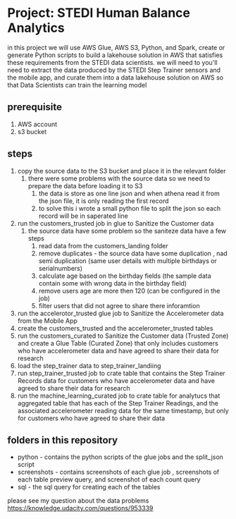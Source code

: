 # Project: STEDI Human Balance Analytics

in this project we will use AWS Glue, AWS S3, Python, and Spark, create or generate Python scripts to build a lakehouse solution in AWS that satisfies these requirements from the STEDI data scientists. we will need to you'll need to extract the data produced by the STEDI Step Trainer sensors and the mobile app, and curate them into a data lakehouse solution on AWS so that Data Scientists can train the learning model

## prerequisite

1. AWS account
2. s3 bucket

## steps
1. copy the source data to the S3 bucket and place it in the relevant folder
   1. there were some problems with the source data so we need to prepare the data before loading it to S3
      1. the data is store as one line json and when athena read it from the json file, it is only reading the first record
      2. to solve this i wrote a small python file to split the json so each record will be in saperated line
2. run the customers_trusted job in glue to Sanitize the Customer data
   1. the source data have some problem so the saniteze data have a few steps
      1. read data from the customers_landing folder
      2. remove duplicates - the source data have some duplication , nad semi duplication (same user details with multiple birthdays or serialnumbers)
      3. calculate age based on the birthday fields (the sample data contain some with wrong data in the birthday field)
      4. remove users age are more then 120 (can be configured in the job)
      5. filter users that did not agree to share there inforamtion
3. run the accelerotor_trusted glue job to Sanitize the Accelerometer data from the Mobile App
4. create the customers_trusted and the accelerometer_trusted tables
5. run the customers_curated to Sanitize the Customer data (Trusted Zone) and create a Glue Table (Curated Zone) that only includes customers who have accelerometer data and have agreed to share their data for research
6. load the step_trainer data to step_trainer_landiing
7. run step_trainer_trusted job to crate table that contains the Step Trainer Records data for customers who have accelerometer data and have agreed to share their data for research
8. run the machine_learning_curated job to crate table for analytucs that aggregated table that has each of the Step Trainer Readings, and the associated accelerometer reading data for the same timestamp, but only for customers who have agreed to share their data

## folders in this repository
- python    - contains the python scripts of the glue jobs and the split_json script
- screenshots  - contains screenshots of each glue job , screenshots of each table preview query, and screenshot of each count query
- sql       - the sql query for creating each of the tables


please see my question about the data problems 
https://knowledge.udacity.com/questions/953339

